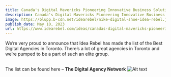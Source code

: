 ```yaml
---
title: Canada's Digital Mavericks Pioneering Innovative Business Solutions
description: Canada's Digital Mavericks Pioneering Innovative Business Solutions
image: https://blupp.b-cdn.net/idearebel/nike-digital-shoe-idea-rebel.jpeg?quality=80&width=800
publish_date: May 10, 2023
url: https://www.idearebel.com/ideas/canadas-digital-mavericks-pioneering-innovative-business-solutions/
---
```

We’re very proud to announce that Idea Rebel has made the list of the Best Digital Agencies in Toronto. There’s a lot of great agencies in Toronto and we’re pumped to be a part of such an elite group.

\
The list can be found here – **The Digital Agency Network**
![Alt text](https://blupp.b-cdn.net/idearebel/office_TO-3-1.jpeg?quality=80&width=800 "a title")
